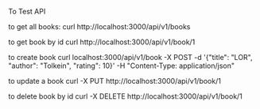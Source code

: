 To Test API

to get all books: 
curl http://localhost:3000/api/v1/books

to get book by id
curl http://localhost:3000/api/v1/book/1

to create book
curl localhost:3000/api/v1/book -X POST -d '{"title": "LOR", "author": "Tolkein", "rating": 10}' -H "Content-Type: application/json"

to update a book
curl -X PUT http://localhost:3000/api/v1/book/1

to delete book by id
curl -X DELETE http://localhost:3000/api/v1/book/1
